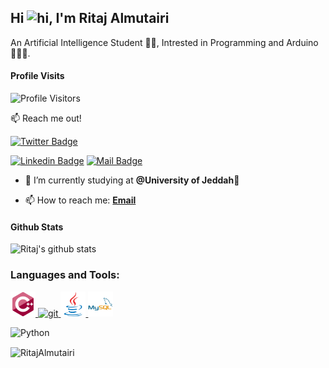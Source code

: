 ## Hi  <img src="https://user-images.githubusercontent.com/1303154/88677602-1635ba80-d120-11ea-84d8-d263ba5fc3c0.gif" width="28px" alt="hi">, I'm Ritaj Almutairi 
An Artificial Intelligence Student 🦾🤖, Intrested in Programming and Arduino 👩🏻‍💻. 

#### Profile Visits 
![Profile Visitors](https://visitor-badge.glitch.me/badge?page_id=RitajAlmutairi.RitajAlmutairi)


:mailbox: Reach me out!

[![Twitter Badge](https://img.shields.io/twitter/follow/endlessReyy?logo=twitter&style=for-the-badge&https://twitter.com/endlessReyy)](https://twitter.com/endlessReyy) 

[![Linkedin Badge](https://img.shields.io/badge/-Linkedin-0e76a8?style=for-the-badge&labelColor=0e76a8&logo=linkedin&logoColor=white)](https://www.linkedin.com/in/ritaj-almutairi-566b16210/)  [![Mail Badge](https://img.shields.io/badge/-Email-c0392b?style=for-the-badge&labelColor=c0392b&logo=gmail&logoColor=white)](mailto:riitaaj5@gmail.com)




- 🔭 I’m currently studying at **@University of Jeddah**🏫


- 📫 How to reach me: **[Email](mailto:riitaaj5@gmail.com)**

#### Github Stats

![Ritaj's github stats](https://github-readme-stats.vercel.app/api?username=ritajalmutairi&count_private=true&theme=tokyonight&hide=contribs,prs)

</details>


<h3 align="left">Languages and Tools:</h3>
<p align="left">

</a> <a href="https://www.w3schools.com/cpp/" target="_blank" rel="noreferrer"> 
<img src="https://raw.githubusercontent.com/devicons/devicon/master/icons/cplusplus/cplusplus-original.svg" alt="cplusplus" width="40" height="40"/> 
 <a href="https://git-scm.com/" target="_blank" rel="noreferrer"> 
 <img src="https://www.vectorlogo.zone/logos/git-scm/git-scm-icon.svg" alt="git" width="40" height="40"/> </a> <a href="https://www.java.com" target="_blank" rel="noreferrer"> 
<img src="https://raw.githubusercontent.com/devicons/devicon/master/icons/java/java-original.svg" alt="java" width="40" height="40"/> </a> <a href="https://kotlinlang.org" target="_blank" rel="noreferrer"> <img src="https://raw.githubusercontent.com/devicons/devicon/master/icons/mysql/mysql-original-wordmark.svg" alt="mysql" width="40" height="40"/> </a> </p> ![Python](https://img.shields.io/badge/python-3670A0?style=for-the-badge&logo=python&logoColor=ffdd54)

<p><img align="center" src="https://github-readme-streak-stats.herokuapp.com?user=RitajAlmutairi" alt="RitajAlmutairi" /></p>



